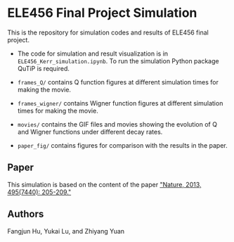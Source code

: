 # ELE456 Final Project Simulation

This is the repository for simulation codes and results of ELE456 final project.

- The code for simulation and result visualization is in `ELE456_Kerr_simulation.ipynb`. To run the simulation Python package QuTiP is required.

- `frames_Q/` contains Q function figures at different simulation times for making the movie.

- `frames_wigner/` contains Wigner function figures at different simulation times for making the movie.

- `movies/` contains the GIF files and movies showing the evolution of Q and Wigner functions under different decay rates.

- `paper_fig/` contains figures for comparison with the results in the paper.

## Paper

This simulation is based on the content of the paper ["Nature, 2013, 495(7440): 205-209."](https://www.nature.com/articles/nature11902/)

## Authors

Fangjun Hu, Yukai Lu, and Zhiyang Yuan
